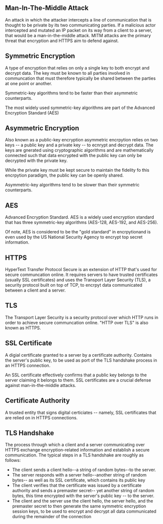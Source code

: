## Man-In-The-Middle Attack

An attack in which the attacker intercepts a line of communication that is thought to be private by its two communicating parties.
If a malicious actor intercepted and mutated an IP packet on its way from a client to a server, that would be a man-in-the-middle attack.
MITM attacks are the primary threat that encryption and HTTPS aim to defend against.

## Symmetric Encryption

A type of encryption that relies on only a single key to both encrypt and decrypt data. The key must be known to all parties involved in communcation that must therefore typically be shared between the parties at one point or another.

Symmetric-key algorithms tend to be faster than their asymmetric counterparts.

The most widely used symmetric-key algorithms are part of the Advanced Encryption Standard (AES)

## Asymmetric Encryption

Also known as a public-key encryption asymmetric encrpytion relies on two keys -- a public key and a private key -- to ecnrypt and decrypt data. The keys are gnerated using cryptographic algorithms and are mathematically connected such that data encrypted with the public key can only be decrypted with the private key.

While the private key must be kept secure to maintain the fidelity fo this encrpytion paradigm, the public key can be openly shared.

Asymmetric-key algorithms tend to be slower than their symmetric counterparts.

## AES

Advanced Encryption Standard. AES is a widely used encryption standard that has three symmetric-key algorithms (AES-128, AES-192, and AES-256).

Of note, AES is considered to be the "gold standard" in encrpytionand is even used by the US National Security Agency to encrypt top secret information.

## HTTPS

HyperText Transfer Protocol Secure is an extension of HTTP that's used for secure communcation online. It requires servers to have trusted certificates (usually SSL certificates) and uses the Transport Layer Security (TLS), a security protocol built on top of TCP, to encrpyt data communicated between a client and a server.

## TLS

The Transport Layer Security is a security protocol over which HTTP runs in order to achieve secure communcation online. "HTTP over TLS" is also known as HTTPS.

## SSL Certificate

A digial certificate granted to a server by a certificate authority. Contains the server's public key, to be used as port of the TLS handshake process in an HTTPS connection.

An SSL certificate effectively confirms that a public key belongs to the server claiming it belongs to them. SSL certificates are a crucial defense against man-in-the-middle attacks.

## Certificate Authority

A trusted entity that signs digital certiciates -- namely, SSL certificates that are relied on in HTTPS connections.

## TLS Handshake

The process through which a client and a server communicating over HTTPS exchange encryption-related information and establish a secure communication. The typical steps in a TLS handshake are roughly as follows:

- The client sends a client hello--a string of random bytes--to the server.
- The server responds with a server hello--another string of random bytes-- as well as its SSL certificate, which contains its public key
- The client verifies that the certificate was issued by a certificate authority and sends a premaster secret-- yet another string of random bytes, this time encrypted with the server's public key -- to the server.
- The client and the server use the client hello, the server hello, and the premaster secret to then generate the same symmetric encryption session keys, to be used to encrypt and decrypt all data communicated during the remainder of the connection
